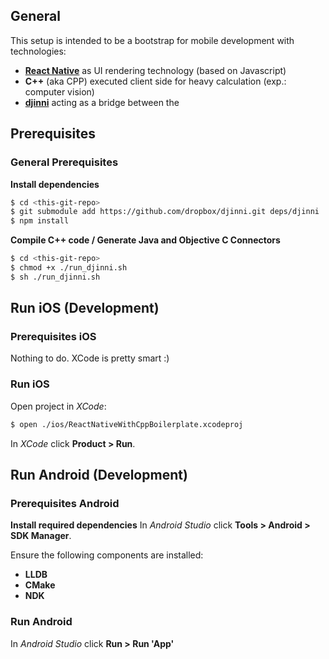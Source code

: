 ## General

This setup is intended to be a bootstrap for mobile development with technologies:
- [**React Native**](https://facebook.github.io/react-native/) as UI rendering technology (based on Javascript)
- **C++** (aka CPP) executed client side for heavy calculation (exp.: computer vision)
- [**djinni**](https://github.com/dropbox/djinni) acting as a bridge between the

## Prerequisites

### General Prerequisites

**Install dependencies**

```bash
$ cd <this-git-repo>
$ git submodule add https://github.com/dropbox/djinni.git deps/djinni
$ npm install
```

**Compile C++ code / Generate Java and Objective C Connectors**
```bash
$ cd <this-git-repo>
$ chmod +x ./run_djinni.sh
$ sh ./run_djinni.sh
```

## Run iOS (Development)

### Prerequisites iOS

Nothing to do. XCode is pretty smart :)

### Run iOS
Open project in *XCode*:
```bash
$ open ./ios/ReactNativeWithCppBoilerplate.xcodeproj
```
In *XCode* click **Product > Run**.

## Run Android (Development)

### Prerequisites Android

**Install required dependencies**
In *Android Studio* click **Tools > Android > SDK Manager**.

Ensure the following components are installed:
- **LLDB**
- **CMake**
- **NDK**

### Run Android

In *Android Studio* click **Run > Run 'App'**
